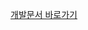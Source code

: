 <a href='https://github.com/Googleok/pjshop/wiki/%EC%B9%B4%ED%8E%9824-%EC%87%BC%ED%95%91%EB%AA%B0-API-%ED%94%84%EB%A1%9C%EC%A0%9D%ED%8A%B8-%F0%9F%A4%B8%E2%80%8D%E2%99%80%EF%B8%8F'>개발문서 바로가기</a>
